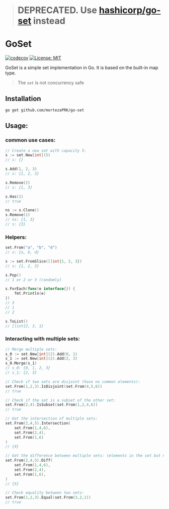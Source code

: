 > # **DEPRECATED. Use [hashicorp/go-set](https://github.com/hashicorp/go-set) instead**


# GoSet

[![codecov](https://codecov.io/gh/mortezaPRK/go-set/graph/badge.svg?token=GXR5EANAYQ)](https://codecov.io/gh/mortezaPRK/go-set)
[![License: MIT](https://img.shields.io/badge/License-MIT-yellow.svg)](https://opensource.org/licenses/MIT)



GoSet is a simple set implementation in Go. It is based on the built-in map type.

> The `set` is not concurrency safe

## Installation

```bash
go get github.com/mortezaPRK/go-set

```

## Usage:

### common use cases:
```go
// Create a new set with capacity 5:
s := set.New[int](5)
// s: {}

s.Add(1, 2, 3)
// s: {1, 2, 3}

s.Remove(2)
// s: {1, 3}

s.Has(1)
// true

ns := s.Clone()
s.Remove(1)
// ns: {1, 3}
// s: {3}
```

### Helpers:

```go
set.From("a", "b", "d")
// s: {a, b, d}

s := set.FromSlice([]int{1, 2, 3})
// s: {1, 2, 3}

s.Pop()
// 1 or 2 or 3 (randomly)

s.ForEach(func(e interface{}) {
    fmt.Println(e)
})
// 3
// 1
// 2

s.ToList()
// []int{2, 3, 1}
```


### Interacting with multiple sets:

```go
// Merge multiple sets:
s_0 := set.New[int](2).Add(0, 1)
s_1 := set.New[int](2).Add(2, 3)
s_0.Merge(s_1)
// s_0: {0, 1, 2, 3}
// s_1: {2, 3}

// Check if two sets are disjoint (have no common elements):
set.From(1,2,3).IsDisjoint(set.From(4,5,6))
// true

// Check if the set is a subset of the other set:
set.From(2,4).IsSubset(set.From(1,2,4,6))
// true

// Get the intersection of multiple sets:
set.From(2,4,5).Intersection(
    set.From(1,4,6), 
    set.From(2,4), 
    set.From(1,6)
)
// {4}

// Get the difference between multiple sets: (elements in the set but not in the others)
set.From(2,4,5).Diff(
    set.From(1,4,6),
    set.From(2,4),
    set.From(1,6),
)
// {5}

// Check equality between two sets:
set.From(1,2,3).Equal(set.From(3,2,1))
// true
```
